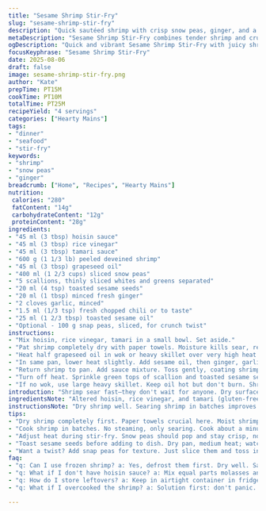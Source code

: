 ```yaml
---
title: "Sesame Shrimp Stir-Fry"
slug: "sesame-shrimp-stir-fry"
description: "Quick sautéed shrimp with crisp snow peas, ginger, and a tangy hoisin-rice vinegar-soy sauce blend. Uses grapeseed oil and tamari for a slightly different flavor profile. The sauce balances acidity, umami, and a touch of heat from fresh chili. Serves 4. Ready in about 30 minutes. Tossed with green onion whites first, sprinkled with tops at the end. Keeps shrimp juices juicy, sears them fast to stay tender. Sesame seeds toasted separately for nuttiness. Great over jasmine or brown rice."
metaDescription: "Sesame Shrimp Stir-Fry combines tender shrimp and crunchy snow peas for a quick, flavorful meal ready in 30 minutes. Perfect over rice."
ogDescription: "Quick and vibrant Sesame Shrimp Stir-Fry with juicy shrimp and crisp snow peas, ready in 30 minutes for a delightful meal."
focusKeyphrase: "Sesame Shrimp Stir-Fry"
date: 2025-08-06
draft: false
image: sesame-shrimp-stir-fry.png
author: "Kate"
prepTime: PT15M
cookTime: PT10M
totalTime: PT25M
recipeYield: "4 servings"
categories: ["Hearty Mains"]
tags:
- "dinner"
- "seafood"
- "stir-fry"
keywords:
- "shrimp"
- "snow peas"
- "ginger"
breadcrumb: ["Home", "Recipes", "Hearty Mains"]
nutrition: 
 calories: "280"
 fatContent: "14g"
 carbohydrateContent: "12g"
 proteinContent: "28g"
ingredients:
- "45 ml (3 tbsp) hoisin sauce"
- "45 ml (3 tbsp) rice vinegar"
- "45 ml (3 tbsp) tamari sauce"
- "600 g (1 1/3 lb) peeled deveined shrimp"
- "45 ml (3 tbsp) grapeseed oil"
- "400 ml (1 2/3 cups) sliced snow peas"
- "5 scallions, thinly sliced whites and greens separated"
- "20 ml (4 tsp) toasted sesame seeds"
- "20 ml (1 tbsp) minced fresh ginger"
- "2 cloves garlic, minced"
- "1.5 ml (1/3 tsp) fresh chopped chili or to taste"
- "25 ml (1 2/3 tbsp) toasted sesame oil"
- "Optional - 100 g snap peas, sliced, for crunch twist"
instructions:
- "Mix hoisin, rice vinegar, tamari in a small bowl. Set aside."
- "Pat shrimp completely dry with paper towels. Moisture kills sear, remember."
- "Heat half grapeseed oil in wok or heavy skillet over very high heat. Add half shrimp, spread out. Listen to that sizzle, do not crowd or shrimp steam. Cook ~1 min each side until just turning pink and firm. Season lightly with salt. Remove to plate. Repeat with rest shrimp and oil."
- "In same pan, lower heat slightly. Add sesame oil, then ginger, garlic, sliced snow peas (and snap peas if using), and scallion whites. Stir-panfry briskly. Vegetables should stay crisp-tender; listen for light popping sounds; about 4 to 5 minutes max. Overcook and they'll get mushy."
- "Return shrimp to pan. Add sauce mixture. Toss gently, coating shrimp and veggies evenly. Cook another 1-2 minutes until sauce thickens and clings, shrimp fully cooked but juicy. Watch closely, reduce heat if sauce chars."
- "Turn off heat. Sprinkle green tops of scallion and toasted sesame seeds. Quick toss, then serve piping hot on jasmine or brown rice."
- "If no wok, use large heavy skillet. Keep oil hot but don't burn. Shrimp overcooked = rubbery—a frequent error. Dry shrimp well. Toast seeds in dry pan until they pop, smell nutty bright, before adding at the end."
introduction: "Shrimp sear fast—they don't wait for anyone. Dry surface key, oil screaming hot. In texture contrast, snow peas stay crunchy if you don’t overdo the heat. Ginger’s sharp, chili brings fire, touches up the sweet sour salt of the hoisin-rice vinegar-tamari blend—think layers of flavor steeping quickly. Tossed with scallions at two points—whites early to soften, greens last for fresh punch. Toasted sesame seeds bring that almost-hidden fragrance you only catch last minute. Don’t skip toasting. Grapeseed oil swaps in for olive here; cleaner high heat, less oil flavor fighting. Snap peas add a textural pop but optional. Keep everything moving in the pan; scramble is no good here."
ingredientsNote: "Altered hoisin, rice vinegar, and tamari (gluten-free soy sauce alternative) quantities cut by one-third for balance with added chili punch. Grapeseed oil replaces olive oil for cleaner high heat searing and less smoky aftertaste common in olive oils. Toast sesame seeds separately to avoid bitter burnt notes when heated with sauce. Snap peas swap in for some snow peas, add crunch and variety; if unavailable, just use more snow peas. Onion greens used dual stage—white for aroma, green for brightness. Fresh chopped chili replaces purée for better control over heat. Garlic and ginger fresh, never powder—vital for the kick and fragrance."
instructionsNote: "Dry shrimp well. Searing shrimp in batches improves caramelization, prevents steaming. Listen for the sizzle to know when oil’s hot—shrimp should sing when hitting pan, not hiss or bubble slowly. Don't crowd pan; shrimp must brown. After shrimp cooked, do not wash pan—let fond flavor the veggies. Stir-fry veggies fast, high heat, only until bright green with slight bite retains. Adding shrimp back with sauce—coat gently; over stirring breaks shrimp. Sauce thickens with carryover heat—stop cooking just shy of dryness. Toss scallion greens and toasted sesame last—heat will wake them without burning aroma. Emergency: No scallions? Use chives or fresh basil for fresh green punch. No hoisin? Mix equal parts molasses, soy sauce, and rice vinegar—adjust sweetness and acidity. Toast sesame seeds just till color deepens—no longer or bitter taste develops."
tips:
- "Dry shrimp completely first. Paper towels crucial here. Moist shrimp won't sear. Make oil scream hot. Hear it sizzle! That's your cue. Don't crowd pan. Allows browning."
- "Cook shrimp in batches. No steaming, only searing. Cook about a minute per side. Watch closely, they turn pink fast. Touch test for firmness. Remove without overcooking."
- "Adjust heat during stir-fry. Snow peas should pop and stay crisp, not mushy. So, steady stirring; keep them moving hot. If they start to soften, pull the pan off heat."
- "Toast sesame seeds before adding to dish. Dry pan, medium heat; watch them closely. Should turn golden and fragrant. Don't walk away; burnt seeds ruin flavor."
- "Want a twist? Add snap peas for texture. Just slice them and toss in with snow peas. Extra crunch gives a fun bite. They work nicely if you have them."
faq:
- "q: Can I use frozen shrimp? a: Yes, defrost them first. Dry well. Same drying rule applies. Fresh shrimp ideal, but frozen works if that's what you have."
- "q: What if I don't have hoisin sauce? a: Mix equal parts molasses and soy sauce. Add a splash of rice vinegar to balance. Adjust sweetness if needed. Works just fine."
- "q: How do I store leftovers? a: Keep in airtight container in fridge. Should stay good for about 2 days. Reheat gently to keep shrimp tender. Avoid microwave if you can."
- "q: What if I overcooked the shrimp? a: Solution first: don't panic. Shrimp can be tough if overdone. Next time, cook in smaller batches. Watch timing."

---
```

